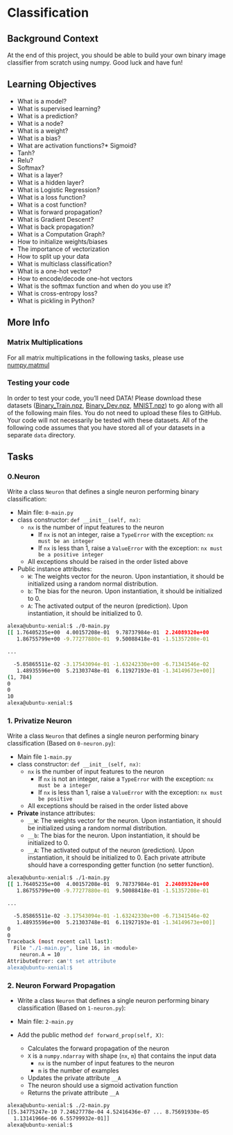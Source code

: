 # Classification

## Background Context

At the end of this project, you should be able to build your own binary image classifier from scratch using numpy. Good luck and have fun!

## Learning Objectives

- What is a model?
- What is supervised learning?
- What is a prediction?
- What is a node?
- What is a weight?
- What is a bias?
- What are activation functions?\* Sigmoid?
- Tanh?
- Relu?
- Softmax?
- What is a layer?
- What is a hidden layer?
- What is Logistic Regression?
- What is a loss function?
- What is a cost function?
- What is forward propagation?
- What is Gradient Descent?
- What is back propagation?
- What is a Computation Graph?
- How to initialize weights/biases
- The importance of vectorization
- How to split up your data
- What is multiclass classification?
- What is a one-hot vector?
- How to encode/decode one-hot vectors
- What is the softmax function and when do you use it?
- What is cross-entropy loss?
- What is pickling in Python?

## More Info

### Matrix Multiplications

For all matrix multiplications in the following tasks, please use [numpy.matmul](https://numpy.org/doc/stable/reference/generated/numpy.matmul.html)

### Testing your code

In order to test your code, you’ll need DATA! Please download these datasets ([Binary_Train.npz](https://s3.amazonaws.com/intranet-projects-files/holbertonschool-ml/Binary_Train.npz), [Binary_Dev.npz](https://s3.amazonaws.com/intranet-projects-files/holbertonschool-ml/Binary_Dev.npz), [MNIST.npz](https://s3.amazonaws.com/intranet-projects-files/holbertonschool-ml/MNIST.npz)) to go along with all of the following main files. You do not need to upload these files to GitHub. Your code will not necessarily be tested with these datasets. All of the following code assumes that you have stored all of your datasets in a separate `data` directory.

## Tasks

### 0.Neuron

Write a class `Neuron` that defines a single neuron performing binary classification:

- Main file: `0-main.py`
- class constructor: `def __init__(self, nx)`:
  - `nx` is the number of input features to the neuron
    - If `nx` is not an integer, raise a `TypeError` with the exception: `nx must be an integer`
    - If `nx` is less than 1, raise a `ValueError` with the exception: `nx must be a positive integer`
  - All exceptions should be raised in the order listed above
- Public instance attributes:
  - `W`: The weights vector for the neuron. Upon instantiation, it should be initialized using a random normal distribution.
  - `b`: The bias for the neuron. Upon instantiation, it should be initialized to 0.
  - `A`: The activated output of the neuron (prediction). Upon instantiation, it should be initialized to 0.

```bash
alexa@ubuntu-xenial:$ ./0-main.py
[[ 1.76405235e+00  4.00157208e-01  9.78737984e-01  2.24089320e+00
   1.86755799e+00 -9.77277880e-01  9.50088418e-01 -1.51357208e-01

...

  -5.85865511e-02 -3.17543094e-01 -1.63242330e+00 -6.71341546e-02
   1.48935596e+00  5.21303748e-01  6.11927193e-01 -1.34149673e+00]]
(1, 784)
0
0
10
alexa@ubuntu-xenial:$
```

### 1. Privatize Neuron

Write a class `Neuron` that defines a single neuron performing binary classification (Based on `0-neuron.py`):

- Main file `1-main.py`
- class constructor: `def __init__(self, nx)`:
  - `nx` is the number of input features to the neuron
    - If `nx` is not an integer, raise a `TypeError` with the exception: `nx must be a integer`
    - If `nx` is less than 1, raise a `ValueError` with the exception: `nx must be positive`
  - All exceptions should be raised in the order listed above
- **Private** instance attributes:
  - `__W`: The weights vector for the neuron. Upon instantiation, it should be initialized using a random normal distribution.
  - `__b`: The bias for the neuron. Upon instantiation, it should be initialized to 0.
  - `__A`: The activated output of the neuron (prediction). Upon instantiation, it should be initialized to 0.
    Each private attribute should have a corresponding getter function (no setter function).

```bash
alexa@ubuntu-xenial:$ ./1-main.py
[[ 1.76405235e+00  4.00157208e-01  9.78737984e-01  2.24089320e+00
   1.86755799e+00 -9.77277880e-01  9.50088418e-01 -1.51357208e-01

...

  -5.85865511e-02 -3.17543094e-01 -1.63242330e+00 -6.71341546e-02
   1.48935596e+00  5.21303748e-01  6.11927193e-01 -1.34149673e+00]]
0
0
Traceback (most recent call last):
  File "./1-main.py", line 16, in <module>
    neuron.A = 10
AttributeError: can't set attribute
alexa@ubuntu-xenial:$
```

### 2. Neuron Forward Propagation

- Write a class `Neuron` that defines a single neuron performing binary classification (Based on `1-neuron.py`):

- Main file: `2-main.py`
- Add the public method `def forward_prop(self, X)`:
  - Calculates the forward propagation of the neuron
  - `X` is a `numpy.ndarray` with shape (`nx`, `m`) that contains the input data
    - `nx` is the number of input features to the neuron
    - `m` is the number of examples
  - Updates the private attribute `__A`
  - The neuron should use a sigmoid activation function
  - Returns the private attribute `__A`

```bash
alexa@ubuntu-xenial:$ ./2-main.py
[[5.34775247e-10 7.24627778e-04 4.52416436e-07 ... 8.75691930e-05
  1.13141966e-06 6.55799932e-01]]
alexa@ubuntu-xenial:$
```

